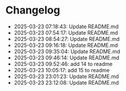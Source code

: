 # Changelog

- 2025-03-23 07:18:43: Update README.md
- 2025-03-23 07:54:17: Update README.md
- 2025-03-23 08:54:27: Update README.md
- 2025-03-23 09:16:18: Update README.md
- 2025-03-23 09:35:04: Update README.md
- 2025-03-23 09:46:14: Update README.md
- 2025-03-23 09:52:46: add 14 to readme
- 2025-03-23 10:05:17: add 15 to readme
- 2025-03-23 23:01:23: Update README.md
- 2025-03-23 23:12:08: Update README.md
